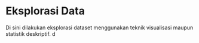 # Eksplorasi Data 

Di sini dilakukan eksplorasi dataset menggunakan teknik visualisasi maupun statistik deskriptif.
d